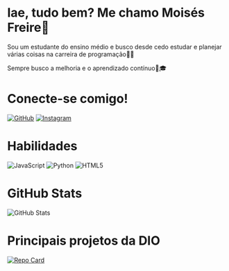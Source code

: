 # Iae, tudo bem? Me chamo Moisés Freire👋 

Sou um estudante do ensino médio e busco desde cedo estudar e planejar várias coisas na carreira de programação👨‍💻

Sempre busco a melhoria e o aprendizado contínuo🥇🎓

# Conecte-se comigo!

[![GitHub](https://img.shields.io/badge/GitHub-db40a2?style=for-the-badge&logo=github&logoColor=fff)](https://github.com/Moi10legend)
[![Instagram](https://img.shields.io/badge/Instagram-000?style=for-the-badge&logo=instagram)](https://www.instagram.com/moises.flf/)

# Habilidades

![JavaScript](https://img.shields.io/badge/JavaScript-000?style=for-the-badge&logo=javascript)
![Python](https://img.shields.io/badge/Python-000?style=for-the-badge&logo=python)
![HTML5](https://img.shields.io/badge/HTML5-000?style=for-the-badge&logo=html5)

# GitHub Stats

![GitHub Stats](https://github-readme-stats.vercel.app/api?username=Moi10legend&theme=transparent&bg_color=000&border_color=30A3DC&show_icons=true&icon_color=30A3DC&title_color=E94D5F&text_color=FFF)

# Principais projetos da DIO

[![Repo Card](https://github-readme-stats.vercel.app/api/pin/?username=Moi10legend&repo=dio-lab-open-source&bg_color=000&border_color=30A3DC&show_icons=true&icon_color=30A3DC&title_color=E94D5F&text_color=FFF)](https://github.com/Moi10legend/dio-lab-open-source)




